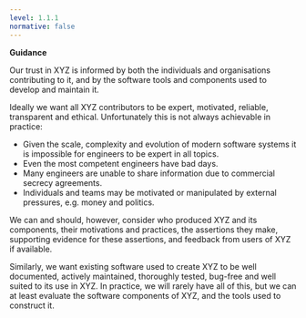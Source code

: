 ```yaml
---
level: 1.1.1
normative: false
---
```


**Guidance**

Our trust in XYZ is informed by both the individuals and organisations contributing to it, and by the software tools and components used to develop and maintain it.

Ideally we want all XYZ contributors to be expert, motivated, reliable, transparent and ethical. Unfortunately this is not always achievable in practice:

- Given the scale, complexity and evolution of modern software systems it is impossible for engineers to be expert in all topics.
- Even the most competent engineers have bad days.
- Many engineers are unable to share information due to commercial secrecy agreements.
- Individuals and teams may be motivated or manipulated by external pressures, e.g. money and politics.

We can and should, however, consider who produced XYZ and its components, their motivations and practices, the assertions they make, supporting evidence for these assertions, and feedback from users of XYZ if available.

Similarly, we want existing software used to create XYZ to be well documented, actively maintained, thoroughly tested, bug-free and well suited to its use in XYZ. In practice, we will rarely have all of this, but we can at least evaluate the software components of XYZ, and the tools used to construct it.
